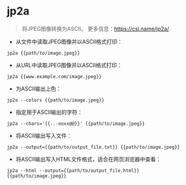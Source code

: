 # jp2a

> 将JPEG图像转换为ASCII。
> 更多信息：<https://csl.name/jp2a/>.

- 从文件中读取JPEG图像并以ASCII格式打印：

`jp2a {{path/to/image.jpeg}}`

- 从URL中读取JPEG图像并以ASCII格式打印：

`jp2a {{www.example.com/image.jpeg}}`

- 为ASCII输出上色：

`jp2a --colors {{path/to/image.jpeg}}`

- 指定用于ASCII输出的字符：

`jp2a --chars='{{..-ooxx@@}}' {{path/to/image.jpeg}}`

- 将ASCII输出写入文件：

`jp2a --output={{path/to/output_file.txt}} {{path/to/image.jpeg}}`

- 将ASCII输出写入HTML文件格式，适合在网页浏览器中查看：

`jp2a --html --output={{path/to/output_file.html}} {{path/to/image.jpeg}}`